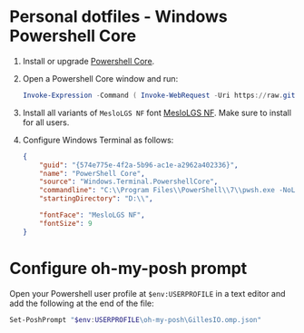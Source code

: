 # Personal dotfiles - Windows Powershell Core

1. Install or upgrade  [Powershell Core](https://github.com/PowerShell/PowerShell/releases/latest).
2. Open a Powershell Core window and run:
    ```powershell
    Invoke-Expression -Command ( Invoke-WebRequest -Uri https://raw.githubusercontent.com/GillesZunino/dotfiles/powershell/Configure.ps1 ).Content
    ```
3. Install all variants of `MesloLGS NF` font [MesloLGS NF](https://github.com/romkatv/powerlevel10k/blob/master/font.md). Make sure to install for all users.

4. Configure Windows Terminal as follows:
    ```json
    {
        "guid": "{574e775e-4f2a-5b96-ac1e-a2962a402336}",
        "name": "PowerShell Core",
        "source": "Windows.Terminal.PowershellCore",
        "commandline": "C:\\Program Files\\PowerShell\\7\\pwsh.exe -NoLogo -NoExit -WorkingDirectory D:\\ -Command Cls",
        "startingDirectory": "D:\\",

        "fontFace": "MesloLGS NF",
        "fontSize": 9
    }
    ```

# Configure oh-my-posh prompt
Open your Powershell user profile at `$env:USERPROFILE` in a text editor and add the following at the end of the file:
```powershell
Set-PoshPrompt "$env:USERPROFILE\oh-my-posh\GillesIO.omp.json"
```